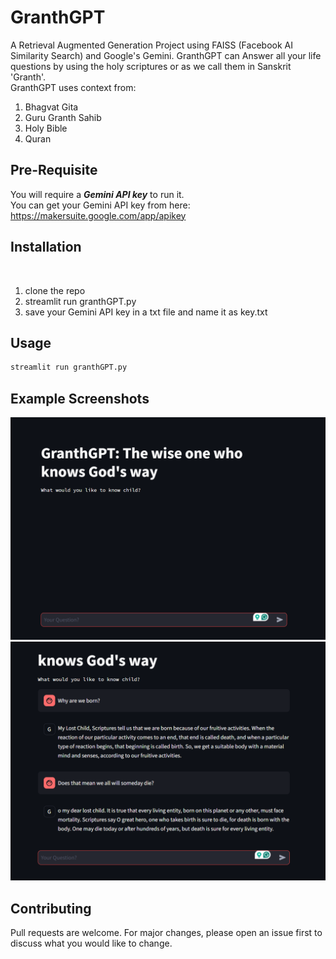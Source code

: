 # GranthGPT

A Retrieval Augmented Generation Project using FAISS (Facebook AI Similarity Search) and Google's Gemini.
GranthGPT can Answer all your life questions by using the holy scriptures or as we call them in Sanskrit 'Granth'.
<br>GranthGPT uses context from:<br>
<ol>
  <li>Bhagvat Gita</li>
  <li>Guru Granth Sahib</li>
  <li>Holy Bible</li>
  <li>Quran</li>
</ol>

## Pre-Requisite
You will require a ***Gemini API key*** to run it. <br>
You can get your Gemini API key from here: https://makersuite.google.com/app/apikey

## Installation
<br>
<ol>
  <li>clone the repo</li> 
  <li>
      streamlit run granthGPT.py
  </li>
  <li>save your Gemini API key in a txt file and name it as key.txt</li>
</ol>

## Usage

```bash
streamlit run granthGPT.py
```

## Example Screenshots

<img src='https://raw.githubusercontent.com/HorizonAks/GranthGPT/master/examples/example1.png?token=GHSAT0AAAAAACQX5BFHFHMEDZEZETVTY4Z2ZQVRWBQ)'></img>
<img src='https://raw.githubusercontent.com/HorizonAks/GranthGPT/master/examples/example2.png?token=GHSAT0AAAAAACQX5BFHRYP3BTLSEF4YAAACZQVRWUQ'></img>

## Contributing

Pull requests are welcome. For major changes, please open an issue first
to discuss what you would like to change.

